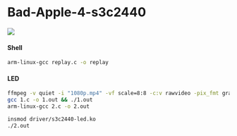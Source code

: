 # Bad-Apple-4-s3c2440

![](./led/out.gif)

#### Shell

```sh
arm-linux-gcc replay.c -o replay
```

#### LED

```sh
ffmpeg -v quiet -i "1080p.mp4" -vf scale=8:8 -c:v rawvideo -pix_fmt gray -f rawvideo - > 1.bin
gcc 1.c -o 1.out && ./1.out
arm-linux-gcc 2.c -o 2.out
```

```sh
insmod driver/s3c2440-led.ko
./2.out
```
